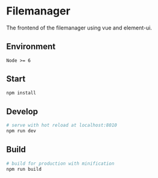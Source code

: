 # Filemanager

The frontend of the filemanager using vue and element-ui.

## Environment

`Node >= 6`

## Start


``` bash
npm install
```

## Develop

``` bash
# serve with hot reload at localhost:8010
npm run dev
```

## Build

``` bash
# build for production with minification
npm run build
```
